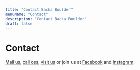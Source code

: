 ```yaml
---
title: "Contact Backa Boulder"
menuName: "Contact"
description: "Contact Backa Boulder"
draft: false
---
```


# Contact

[Mail us](mailto:info@backaboulder.se), [call oss](tel:+4670123456), 
[visit us](https://goo.gl/maps/LBd7mzy1dTUAxJ9x6) or join us at 
[Facebook](https://www.facebook.com/Backa-Boulder-100431848484291/) and 
[Instagram](https://www.instagram.com/backaboulder).